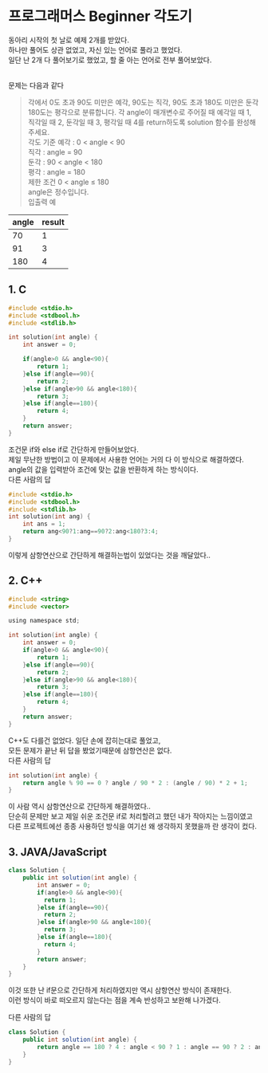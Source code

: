 # 프로그래머스 Beginner 각도기

동아리 시작의 첫 날로 예제 2개를 받았다.<br/>
하나만 풀어도 상관 없었고, 자신 있는 언어로 풀라고 했었다.<br/>
일단 난 2개 다 풀어보기로 했었고, 할 줄 아는 언어로 전부 풀어보았다.<br/>
<br/>


문제는 다음과 같다

>각에서 0도 초과 90도 미만은 예각, 90도는 직각, 90도 초과 180도 미만은 둔각 180도는 평각으로 분류합니다. 각 angle이 매개변수로 주어질 때 예각일 때 1, 직각일 때 2, 둔각일 때 3, 평각일 때 4를 return하도록 solution 함수를 완성해주세요.<br/>
각도 기준
>예각 : 0 < angle < 90<br/>
직각 : angle = 90<br/>
둔각 : 90 < angle < 180<br/>
평각 : angle = 180<br/>
제한 조건
>0 < angle ≤ 180<br/>
angle은 정수입니다.<br/>
입출력 예

|angle|result|
|---|---|
|70|1|
|91|3|
|180|4|

## 1. C
``` C
#include <stdio.h>
#include <stdbool.h>
#include <stdlib.h>

int solution(int angle) {
    int answer = 0;

    if(angle>0 && angle<90){
        return 1;
    }else if(angle==90){
        return 2;
    }else if(angle>90 && angle<180){
        return 3;
    }else if(angle==180){
        return 4;
    }
    return answer;
}
```
조건문 if와 else if로 간단하게 만들어보았다.<br/>
제일 무난한 방법이고 이 문제에서 사용한 언어는 거의 다 이 방식으로 해결하였다. <br/>
angle의 값을 입력받아 조건에 맞는 값을 반환하게 하는 방식이다.<br/>
다른 사람의 답
``` C
#include <stdio.h>
#include <stdbool.h>
#include <stdlib.h>
int solution(int ang) {
    int ans = 1;    
    return ang<90?1:ang==90?2:ang<180?3:4;
}
``` 
이렇게 삼항연산으로 간단하게 해결하는법이 있었다는 것을 깨달았다..<br/>


## 2. C++
``` C
#include <string>
#include <vector>

using namespace std;

int solution(int angle) {
    int answer = 0;
    if(angle>0 && angle<90){
        return 1;
    }else if(angle==90){
        return 2;
    }else if(angle>90 && angle<180){
        return 3;
    }else if(angle==180){
        return 4;
    }
    return answer;
}

``` 
C++도 다를건 없었다. 일단 손에 잡히는대로 풀었고,<br/>모든 문제가 끝난 뒤 답을 봤었기때문에 삼항연산은 없다.
<br/>
다른 사람의 답<br/>
``` C
int solution(int angle) {
    return angle % 90 == 0 ? angle / 90 * 2 : (angle / 90) * 2 + 1; 
}
``` 
이 사람 역시 삼항연산으로 간단하게 해결하였다..<br/>
단순히 문제만 보고 제일 쉬운 조건문 if로 처리할려고 했던 내가 작아지는 느낌이였고 다른 프로젝트에선 종종 사용하던 방식을 여기선 왜 생각하지 못했을까 란 생각이 컸다.

## 3. JAVA/JavaScript
``` JAVA
class Solution {
    public int solution(int angle) {
        int answer = 0;
        if(angle>0 && angle<90){
          return 1;
        }else if(angle==90){
          return 2;
        }else if(angle>90 && angle<180){
          return 3;
        }else if(angle==180){
          return 4;
        }
        return answer;
    }
}
``` 
이것 또한 난 if문으로 간단하게 처리하였지만 역시 삼항연산 방식이 존재한다.<br/>
이런 방식이 바로 떠오르지 않는다는 점을 계속 반성하고 보완해 나가겠다.<br/>

다른 사람의 답<br/>
``` JAVA
class Solution {
    public int solution(int angle) {
        return angle == 180 ? 4 : angle < 90 ? 1 : angle == 90 ? 2 : angle > 90 ? 3 : 0;
    }
}
``` 

